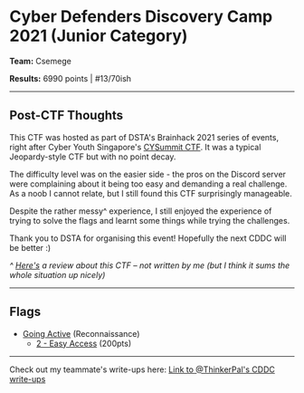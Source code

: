 # Cyber Defenders Discovery Camp 2021 (Junior Category)

**Team:** Csemege 

**Results:** 6990 points | #13/70ish

---

## Post-CTF Thoughts

This CTF was hosted as part of DSTA's Brainhack 2021 series of events, right after Cyber Youth Singapore's [CYSummit CTF](/CYS%202021). It was a typical Jeopardy-style CTF but with no point decay.

The difficulty level was on the easier side - the pros on the Discord server were complaining about it being too easy and demanding a real challenge. As a noob I cannot relate, but I still found this CTF surprisingly manageable.

Despite the rather messy^ experience, I still enjoyed the experience of trying to solve the flags and learnt some things while trying the challenges.

Thank you to DSTA for organising this event! Hopefully the next CDDC will be better :)

*^ [Here's](https://www.notion.so/CDDC21-Review-f239e9f81a32434f8e7af3053c9c74e8) a review about this CTF – not written by me (but I think it sums the whole situation up nicely)*

---

## Flags
<!--
* [Break It Down](Break%20It%20Down) (Crypto)
  * [1 - Arch 6x64](Break%20It%20Down/1%20-%20Arch%206x64) (100pts)
  * [2 - No Rotations](Break%20It%20Down/2%20-%20No%20Rotations) (200pts)
  * [3 - Nice Encryption](Break%20It%20Down/3%20-%20Nice%20Encryption) (200pts)
-->
* [Going Active](Going%20Active) (Reconnaissance)
  * [2 - Easy Access](Going%20Active/2%20-%20Easy%20Access) (200pts)
<!--
* [Let's Go Hunting](Let's%20Go%20Hunting) (OSINT)
  * [4 - Name System](Let's%20Go%20Hunting/) (200pts)
  * [5 - Broken System](Let's%20Go%20Hunting/) (300pts)

* [Linux Rules the World!](Linux%20Rules%20the%20World!) (Linux)
  * [1 - Lock and Key](Linux%20Rules%20the%20World!/) (100pts)
  * [2 - License to Run](Linux%20Rules%20the%20World!/) (100pts)
  * [3 - Historian](Linux%20Rules%20the%20World!/) (200pts)
  * [4 - Line Inspection](Linux%20Rules%20the%20World!/) (200pts)
  * [5 - Super](Linux%20Rules%20the%20World!/) (200pts)
  <!-- add link to prev/next one-->
<!--
* [Post Mortem](Post%20Mortem) (Forensics)
  * [3 - WPA](Post%20Mortem/) (300pts)
  * [4 - Default Password](Post%20Mortem/) (400pts)

* [Web Takedown Episode 1](Web%20Takedown%20Episode%201) (Web Vulnerabilities)
  * [4 - Traversal](Web%20Takedown%20Episode%201/) (300pts)
  * [5 - Bypass](Web%20Takedown%20Episode%201/) (200pts)

* [Web Takedown Episode 2](Web%20Takedown%20Episode%202) (Web Vulnerabilities)
  * [1 - Quick](Web%20Takedown%20Episode%202/) (200pts)
  * [2 - Just a Session](Web%20Takedown%20Episode%202/) (200pts)


* More coming soon!
-->
---

Check out my teammate's write-ups here: [Link to @ThinkerPal's CDDC write-ups](https://github.com/ThinkerPal/CTF-Writeups/tree/master/2021-02-CDDC)
